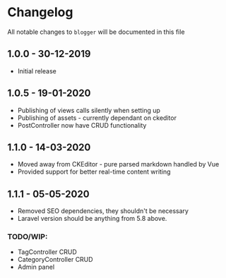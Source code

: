 # Changelog

All notable changes to `blogger` will be documented in this file

## 1.0.0 - 30-12-2019

- Initial release

## 1.0.5 - 19-01-2020

- Publishing of views calls silently when setting up
- Publishing of assets - currently dependant on ckeditor
- PostController now have CRUD functionality

## 1.1.0 - 14-03-2020

- Moved away from CKEditor - pure parsed markdown handled by Vue
- Provided support for better real-time content writing

## 1.1.1 - 05-05-2020

- Removed SEO dependencies, they shouldn't be  necessary
- Laravel version should be anything from 5.8 above.

### TODO/WIP:

- TagController CRUD
- CategoryController CRUD
- Admin panel

